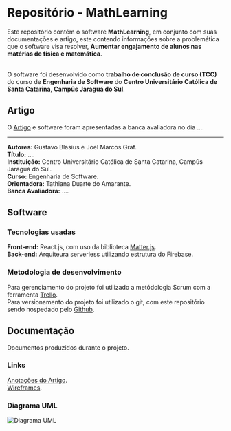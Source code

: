 # Repositório - MathLearning
Este repositório contém o software **MathLearning**, em conjunto com suas documentações e artigo, este contendo informações sobre a problemática que o software visa resolver, **Aumentar engajamento de alunos nas matérias de física e matemática**. <br><br>

O software foi desenvolvido como **trabalho de conclusão de curso (TCC)** do curso de **Engenharia de Software** do **Centro Universitário Católica de Santa Catarina, Campûs Jaraguá do Sul**.

## Artigo
O [Artigo](https://www.overleaf.com/read/khhvsthbhzpg) e software foram apresentadas a banca avaliadora no dia ....
 - - - -
**Autores:** Gustavo Blasius e Joel Marcos Graf. <br>
**Título:** .... <br>
**Instituição:** Centro Universitário Católica de Santa Catarina, Campûs Jaraguá do Sul. <br>
**Curso:** Engenharia de Software. <br>
**Orientadora:** Tathiana Duarte do Amarante. <br>
**Banca Avaliadora:** .... <br>

## Software
### Tecnologias usadas
**Front-end:** React.js, com uso da biblioteca [Matter.js](https://github.com/liabru/matter-js). <br>
**Back-end:** Arquiteura serverless utilizando estrutura do Firebase. <br>

### Metodologia de desenvolvimento
Para gerenciamento do projeto foi utilizado a metódologia Scrum com a ferramenta [Trello](https://trello.com/). <br>
Para versionamento do projeto foi utilizado o git, com este repositório sendo hospedado pelo [Github](https://github.com/zBlasius/math_learnin). <br>

## Documentação
Documentos produzidos durante o projeto.
### Links
[Anotações do Artigo](https://docs.google.com/document/d/1sumGe37jRPCV64vbBFA1mbVIQoFD4BSlK9QBvWubvqU). <br>
[Wireframes](https://www.figma.com/file/Ok7kUrF53b6heZodKYGFnQ). <br>
### Diagrama UML
![Diagrama UML](https://github.com/zBlasius/math_learning/assets/55204995/ce6abb6f-26c2-4670-bcae-f9dbaac4f850)
